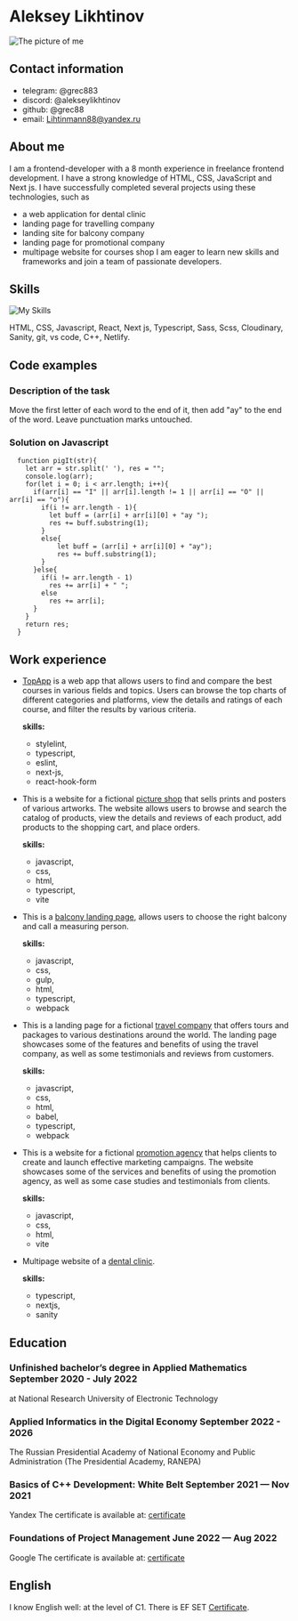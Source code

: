 # Aleksey Likhtinov

![The picture of me](https://res.cloudinary.com/dyvmnrk8q/image/upload/v1699368001/91214571_avyeug.jpg)

## Contact information 

- telegram: @grec883
- discord: @alekseylikhtinov
- github: @grec88
- email: Lihtinmann88@yandex.ru

## About me

I am a frontend-developer with a 8 month experience in freelance frontend development. I have a strong knowledge of HTML, CSS, JavaScript and Next js. I have successfully completed several projects using these technologies, such as 
- a web application for dental clinic
- landing page for travelling company
- landing site for balcony company
- landing page for promotional company
- multipage website for courses shop
I am eager to learn new skills and frameworks and join a team of passionate developers.

## Skills

![My Skills](https://skillicons.dev/icons?i=html,css,ts,react,nextjs,sass,git,vscode,cpp,netlify,vite,github)

HTML, CSS, Javascript, React, Next js, Typescript, Sass, Scss, Cloudinary, Sanity, git, vs code, C++, Netlify.

## Code examples 

### Description of the task

Move the first letter of each word to the end of it, then add "ay" to the end of the word. Leave punctuation marks untouched.

### Solution on Javascript
```
  function pigIt(str){
    let arr = str.split(' '), res = "";
    console.log(arr);
    for(let i = 0; i < arr.length; i++){
      if(arr[i] == "I" || arr[i].length != 1 || arr[i] == "O" || arr[i] == "o"){
        if(i != arr.length - 1){
          let buff = (arr[i] + arr[i][0] + "ay ");
          res += buff.substring(1);
        }
        else{
            let buff = (arr[i] + arr[i][0] + "ay");
            res += buff.substring(1);
        }
      }else{
        if(i != arr.length - 1)
          res += arr[i] + " ";
        else
          res += arr[i];
      }
    }
    return res;
  }
```
  ## Work experience

  - [TopApp](https://github.com/Grec88/topApp) is a web app that allows users to find and compare the best courses in various fields and topics. Users can browse the top charts of different categories and platforms, view the details and ratings of each course, and filter the results by various criteria.

    **skills:**
    + stylelint,
    + typescript,
    + eslint,
    + next-js,
    + react-hook-form
  - This is a website for a fictional [picture shop](https://github.com/Grec88/Picture-shop-site) that sells prints and posters of various artworks. The website allows users to browse and search the catalog of products, view the details and reviews of each product, add products to the shopping cart, and place orders. 

    **skills:**
    + javascript,
    + css,
    + html,
    + typescript,
    + vite
  - This is a [balcony landing page](https://github.com/Grec88/balcony-landing-page), allows users to choose the right balcony and call a measuring person. 

    **skills:**
    + javascript,
    + css,
    + gulp,
    + html,
    + typescript,
    + webpack 
  - This is a landing page for a fictional [travel company](https://github.com/Grec88/landing-of-a-travel-company) that offers tours and packages to various destinations around the world. The landing page showcases some of the features and benefits of using the travel company, as well as some testimonials and reviews from customers. 

    **skills:**
    + javascript,
    + css,
    + html,
    + babel,
    + typescript,
    + webpack
  - This is a website for a fictional [promotion agency](https://github.com/Grec88/Promotion-site) that helps clients to create and launch effective marketing campaigns. The website showcases some of the services and benefits of using the promotion agency, as well as some case studies and testimonials from clients.

    **skills:**
    + javascript,
    + css,
    + html,
    + vite
  - Multipage website of a [dental clinic](https://github.com/DevMentorship/paravina-rebuild).

    **skills:**
    + typescript,
    + nextjs,
    + sanity

## Education

### Unfinished bachelor’s degree in Applied Mathematics September 2020 - July 2022
at National Research University of Electronic Technology

### Applied Informatics in the Digital Economy September 2022 - 2026
The Russian Presidential Academy of National Economy and Public Administration (The Presidential Academy, RANEPA)

### Basics of C++ Development: White Belt September 2021 — Nov 2021
Yandex
The certificate is available at:
[certificate](https://coursera.org/share/f8f8d17ff49e7e2d744bcf9fbc922de0)

### Foundations of Project Management June 2022 — Aug 2022
Google
The certificate is available at:
[certificate](https://coursera.org/share/409dbb3793503c3bd733af94b0e0189d)

## English 
I know English well: at the level of C1. There is EF SET [Certificate](https://efset.org/cert/pLBpk3). 
